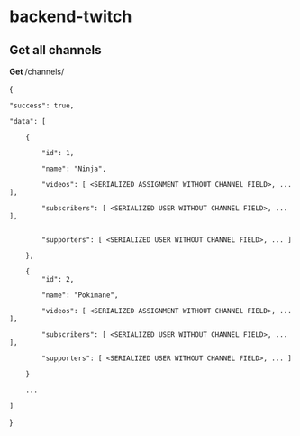 # backend-twitch

## Get all channels

<strong> Get </strong> /channels/

{

    "success": true,

    "data": [

        {

            "id": 1,

            "name": "Ninja",

            "videos": [ <SERIALIZED ASSIGNMENT WITHOUT CHANNEL FIELD>, ... ],

            "subscribers": [ <SERIALIZED USER WITHOUT CHANNEL FIELD>, ... ],


            "supporters": [ <SERIALIZED USER WITHOUT CHANNEL FIELD>, ... ]

        },

        {
            "id": 2,

            "name": "Pokimane",

            "videos": [ <SERIALIZED ASSIGNMENT WITHOUT CHANNEL FIELD>, ... ],

            "subscribers": [ <SERIALIZED USER WITHOUT CHANNEL FIELD>, ... ],

            "supporters": [ <SERIALIZED USER WITHOUT CHANNEL FIELD>, ... ]

        }

        ...

    ]

}